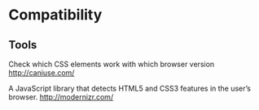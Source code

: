# Compatibility

## Tools

Check which CSS elements work with which browser version
http://caniuse.com/


A JavaScript library that detects HTML5 and CSS3 features in the user’s browser.
http://modernizr.com/